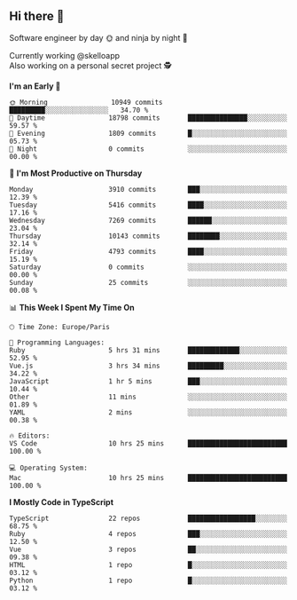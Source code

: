 ## Hi there 👋

Software engineer by day 🌞 and ninja by night 🌝

Currently working @skelloapp <br>
Also working on a personal secret project 🕵️

<!--START_SECTION:waka-->
**I'm an Early 🐤** 

```text
🌞 Morning                10949 commits       █████████░░░░░░░░░░░░░░░░   34.70 % 
🌆 Daytime                18798 commits       ███████████████░░░░░░░░░░   59.57 % 
🌃 Evening                1809 commits        █░░░░░░░░░░░░░░░░░░░░░░░░   05.73 % 
🌙 Night                  0 commits           ░░░░░░░░░░░░░░░░░░░░░░░░░   00.00 % 
```
📅 **I'm Most Productive on Thursday** 

```text
Monday                   3910 commits        ███░░░░░░░░░░░░░░░░░░░░░░   12.39 % 
Tuesday                  5416 commits        ████░░░░░░░░░░░░░░░░░░░░░   17.16 % 
Wednesday                7269 commits        ██████░░░░░░░░░░░░░░░░░░░   23.04 % 
Thursday                 10143 commits       ████████░░░░░░░░░░░░░░░░░   32.14 % 
Friday                   4793 commits        ████░░░░░░░░░░░░░░░░░░░░░   15.19 % 
Saturday                 0 commits           ░░░░░░░░░░░░░░░░░░░░░░░░░   00.00 % 
Sunday                   25 commits          ░░░░░░░░░░░░░░░░░░░░░░░░░   00.08 % 
```


📊 **This Week I Spent My Time On** 

```text
🕑︎ Time Zone: Europe/Paris

💬 Programming Languages: 
Ruby                     5 hrs 31 mins       █████████████░░░░░░░░░░░░   52.95 % 
Vue.js                   3 hrs 34 mins       █████████░░░░░░░░░░░░░░░░   34.22 % 
JavaScript               1 hr 5 mins         ███░░░░░░░░░░░░░░░░░░░░░░   10.44 % 
Other                    11 mins             ░░░░░░░░░░░░░░░░░░░░░░░░░   01.89 % 
YAML                     2 mins              ░░░░░░░░░░░░░░░░░░░░░░░░░   00.38 % 

🔥 Editors: 
VS Code                  10 hrs 25 mins      █████████████████████████   100.00 % 

💻 Operating System: 
Mac                      10 hrs 25 mins      █████████████████████████   100.00 % 
```

**I Mostly Code in TypeScript** 

```text
TypeScript               22 repos            █████████████████░░░░░░░░   68.75 % 
Ruby                     4 repos             ███░░░░░░░░░░░░░░░░░░░░░░   12.50 % 
Vue                      3 repos             ██░░░░░░░░░░░░░░░░░░░░░░░   09.38 % 
HTML                     1 repo              █░░░░░░░░░░░░░░░░░░░░░░░░   03.12 % 
Python                   1 repo              █░░░░░░░░░░░░░░░░░░░░░░░░   03.12 % 
```




<!--END_SECTION:waka-->

<!--
**antoinelncl/antoinelncl** is a ✨ _special_ ✨ repository because its `README.md` (this file) appears on your GitHub profile.

Here are some ideas to get you started:

- 🔭 I’m currently working on ...
- 🌱 I’m currently learning ...
- 👯 I’m looking to collaborate on ...
- 🤔 I’m looking for help with ...
- 💬 Ask me about ...
- 📫 How to reach me: ...
- 😄 Pronouns: ...
- ⚡ Fun fact: ...
-->
